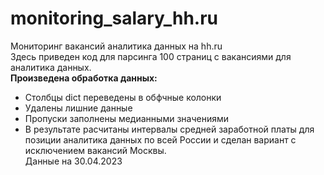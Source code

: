 # monitoring_salary_hh.ru
Мониторинг вакансий аналитика данных на hh.ru \
Здесь приведен код для парсинга 100 страниц с вакансиями для аналитика данных. \
**Произведена обработка данных:** 
* Столбцы dict переведены в обфчные колонки  
* Удалены лишние данные
* Пропуски заполнены медианными значениями
* В результате расчитаны интервалы средней заработной платы для позиции аналитика данных по всей России и сделан вариант с исключением вакансий Москвы. \
Данные на 30.04.2023
